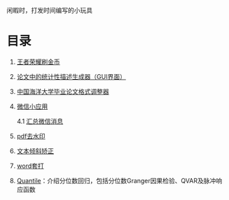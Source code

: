 闲暇时，打发时间编写的小玩具

# 目录

1. [王者荣耀刷金币](https://github.com/lei940324/toy/tree/master/%E7%8E%8B%E8%80%85%E8%8D%A3%E8%80%80%E5%88%B7%E9%87%91%E5%B8%81)

2. [论文中的统计性描述生成器（GUI界面）](https://github.com/lei940324/description)

3. [中国海洋大学毕业论文格式调整器](https://github.com/lei940324/ouc_thesis_format)

4. [微信小应用](https://github.com/lei940324/Application_itchat)

   4.1 [汇总微信消息](https://github.com/lei940324/Application_itchat/tree/master/%E6%B1%87%E6%80%BB%E5%BE%AE%E4%BF%A1%E6%B6%88%E6%81%AF)

5. [pdf去水印](https://github.com/lei940324/toy/tree/master/pdf%E5%8E%BB%E6%B0%B4%E5%8D%B0)

6. [文本倾斜矫正](https://github.com/lei940324/toy/tree/master/文本倾斜矫正)

7. [word套打](https://github.com/lei940324/toy/tree/master/word套打)

8. [Quantile](https://github.com/lei940324/Quantile)：介绍分位数回归，包括分位数Granger因果检验、QVAR及脉冲响应函数


